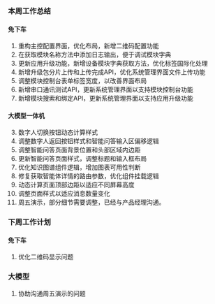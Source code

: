 ### 本周工作总结

#### 免下车

1. 重构主控配置界面，优化布局，新增二维码配置功能
2. 在获取模块名称方法中添加日志输出，便于调试模块字典
3. 更新应用升级功能，新增设备模块字典获取方法，优化标签国际化处理
4. 新增升级包分片上传和上传完成API，优化系统管理界面文件上传功能
5. 调整模块控制台表单标签宽度，以改善界面布局
6. 新增串口通讯测试API，更新系统管理界面以支持模块控制台功能
7. 新增模块搜索和绑定API，更新系统管理界面以支持应用升级功能

#### 大模型一体机
3. 数字人切换按钮动态计算样式
4. 调整数字人返回按钮样式和智能问答输入区偏移逻辑
5. 调整智能问答页面背景位置和头部区域内边距
6. 更新智能问答页面样式，调整标题和输入框布局
7. 优化知识图谱组件逻辑，增加图表可用性判断
8. 修复获取智能体详情的路由参数，优化组件挂载逻辑
9. 动态计算页面顶部边距以适应不同屏幕高度
10. 调整页面样式以适应消息数量变化
11. 周五演示，部分细节需要调整，已经与产品经理沟通。

### 下周工作计划

#### 免下车
1. 优化二维码显示问题


### 大模型
1.  协助沟通周五演示的问题